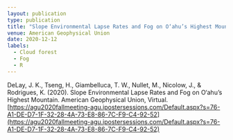 ```yaml
---
layout: publication
type: publication
title: "Slope Environmental Lapse Rates and Fog on O‘ahu’s Highest Mountain"
venue: American Geophysical Union
date: 2020-12-12
labels:
  - Cloud forest
  - Fog
  - R
---
```



DeLay, J. K., Tseng, H., Giambelluca, T. W., Nullet, M., Nicolow, J., & Rodrigues, K. (2020). Slope Environmental Lapse Rates and Fog on O‘ahu’s Highest Mountain. American Geophysical Union, Virtual. [https://agu2020fallmeeting-agu.ipostersessions.com/Default.aspx?s=76-A1-DE-D7-1F-32-28-4A-73-E8-86-7C-F9-C4-92-52](https://agu2020fallmeeting-agu.ipostersessions.com/Default.aspx?s=76-A1-DE-D7-1F-32-28-4A-73-E8-86-7C-F9-C4-92-52)
